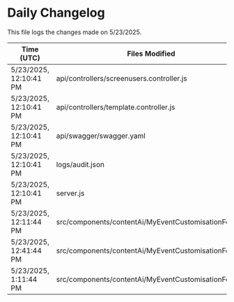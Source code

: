 # Daily Changelog

This file logs the changes made on 5/23/2025.

| Time (UTC)             | Files Modified                    | Changes (Addition/Deletion) |
|------------------------|-----------------------------------|-----------------------------|
| 5/23/2025, 12:10:41 PM | api/controllers/screenusers.controller.js | 4 Additions & 4 Deletions |
| 5/23/2025, 12:10:41 PM | api/controllers/template.controller.js | 1 Additions & 0 Deletions |
| 5/23/2025, 12:10:41 PM | api/swagger/swagger.yaml | 33 Additions & 0 Deletions |
| 5/23/2025, 12:10:41 PM | logs/audit.json | 15 Additions & 15 Deletions |
| 5/23/2025, 12:10:41 PM | server.js | 44 Additions & 44 Deletions |
| 5/23/2025, 12:11:44 PM | src/components/contentAi/MyEventCustomisationForm.js | 1 Additions & 1 Deletions|
| 5/23/2025, 12:41:44 PM | src/components/contentAi/MyEventCustomisationForm.js | 1 Additions & 1 Deletions|
| 5/23/2025, 1:11:44 PM | src/components/contentAi/MyEventCustomisationForm.js | 1 Additions & 1 Deletions|
